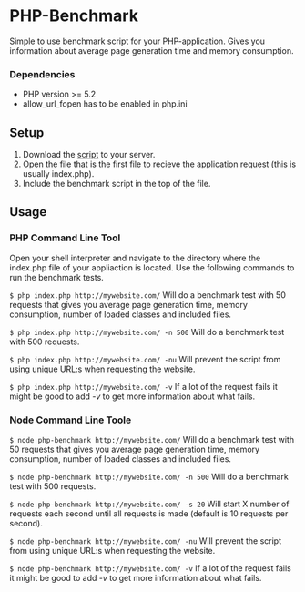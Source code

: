 PHP-Benchmark
=============

Simple to use benchmark script for your PHP-application. Gives you information about average page generation time and memory consumption.

### Dependencies

- PHP version >= 5.2
- allow_url_fopen has to be enabled in php.ini


## Setup

 1. Download the [script](https://raw.github.com/victorjonsson/PHP-Benchmark/master/php-benchmark.php) to your server.
 2. Open the file that is the first file to recieve the application request (this is usually index.php).
 3. Include the benchmark script in the top of the file.


## Usage

### PHP Command Line Tool

Open your shell interpreter and navigate to the directory where the index.php file of your appliaction is located. Use the following commands to run the
benchmark tests.

`$ php index.php http://mywebsite.com/` Will do a benchmark test with 50 requests that gives you average page generation time, memory consumption,
number of loaded classes and included files.

`$ php index.php http://mywebsite.com/ -n 500` Will do a benchmark test with 500 requests.

`$ php index.php http://mywebsite.com/ -nu` Will prevent the script from using unique URL:s when requesting the website.

`$ php index.php http://mywebsite.com/ -v` If a lot of the request fails it might be good to add *-v* to get more information about what fails.

### Node Command Line Toole

`$ node php-benchmark http://mywebsite.com/` Will do a benchmark test with 50 requests that gives you average page generation time, memory consumption,
number of loaded classes and included files.

`$ node php-benchmark http://mywebsite.com/ -n 500` Will do a benchmark test with 500 requests.

`$ node php-benchmark http://mywebsite.com/ -s 20` Will start X number of requests each second until all requests is made (default is 10 requests per second).

`$ node php-benchmark http://mywebsite.com/ -nu` Will prevent the script from using unique URL:s when requesting the website.

`$ node php-benchmark http://mywebsite.com/ -v` If a lot of the request fails it might be good to add *-v* to get more information about what fails.
